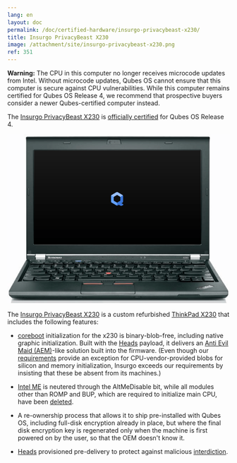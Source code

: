 ```yaml
---
lang: en
layout: doc
permalink: /doc/certified-hardware/insurgo-privacybeast-x230/
title: Insurgo PrivacyBeast X230
image: /attachment/site/insurgo-privacybeast-x230.png
ref: 351
---
```


<div class="alert alert-danger" role="alert">
  <i class="fa fa-exclamation-triangle"></i>
  <b>Warning:</b> The CPU in this computer no longer receives microcode updates from Intel. Without microcode updates, Qubes OS cannot ensure that this computer is secure against CPU vulnerabilities. While this computer remains certified for Qubes OS Release 4, we recommend that prospective buyers consider a newer Qubes-certified computer instead.
</div>

The [Insurgo PrivacyBeast X230](https://insurgo.ca/produit/qubesos-certified-privacybeast_x230-reasonably-secured-laptop/) is [officially certified](/doc/certified-hardware/) for Qubes OS Release 4.

[![Photo of the Insurgo PrivacyBeast X230](/attachment/site/insurgo-privacybeast-x230.png)](https://insurgo.ca/produit/qubesos-certified-privacybeast_x230-reasonably-secured-laptop/)

The [Insurgo PrivacyBeast X230](https://insurgo.ca/produit/qubesos-certified-privacybeast_x230-reasonably-secured-laptop/) is a custom refurbished [ThinkPad X230](https://www.thinkwiki.org/wiki/Category:X230) that includes the following features:

- [coreboot](https://www.coreboot.org/) initialization for the x230 is binary-blob-free, including native graphic initialization. Built with the [Heads](https://github.com/osresearch/heads/) payload, it delivers an [Anti Evil Maid (AEM)](/doc/anti-evil-maid/)-like solution built into the firmware. (Even though our [requirements](/doc/certified-hardware/#hardware-certification-requirements) provide an exception for CPU-vendor-provided blobs for silicon and memory initialization, Insurgo exceeds our requirements by insisting that these be absent from its machines.)

- [Intel ME](https://libreboot.org/faq.html#intelme) is neutered through the AltMeDisable bit, while all modules other than ROMP and BUP, which are required to initialize main CPU, have been [deleted](https://github.com/linuxboot/heads-wiki/blob/master/Installing-and-Configuring/Flashing-Guides/Clean-the-ME-firmware.md#how-to-disabledeactive-most-of-it).

- A re-ownership process that allows it to ship pre-installed with Qubes OS, including full-disk encryption already in place, but where the final disk encryption key is regenerated only when the machine is first powered on by the user, so that the OEM doesn't know it.

- [Heads](https://github.com/osresearch/heads/) provisioned pre-delivery to protect against malicious [interdiction](https://en.wikipedia.org/wiki/Interdiction).
